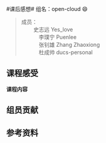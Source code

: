 #课后感想#
  组名：open-cloud :smile:<br>
  >成员：<br>
  　 　史志远 Yes_love<br>
　　　 李璞宁 Puenlee<br>
　　　 张钊雄 Zhang Zhaoxiong<br>
　　　 杜成帅 ducs-personal<br>

## 课程感受 ##
**课程内容**

## 组员贡献 ##

## 参考资料 ##
